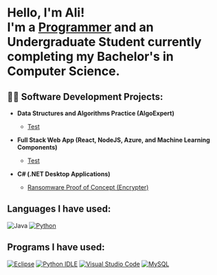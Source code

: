 <h1>Hello, I'm Ali! <br/>I'm a <a href="https://github.com/Ali-Ouakhchachi">Programmer</a> and an Undergraduate Student currently completing my Bachelor's in Computer Science. 

<h2>👨‍💻 Software Development Projects:</h2>

- <b>Data Structures and Algorithms Practice (AlgoExpert)</b>
  - [Test](https://github.com/joshmadakor1/Algorithms-Practice)
- <b>Full Stack Web App (React, NodeJS, Azure, and Machine Learning Components)</b>
  - [Test](https://github.com/joshmadakor1/4chan-Image-Analysis-Middleware-C964) 

- <b>C# (.NET Desktop Applications)</b>
  - [Ransomware Proof of Concept (Encrypter)](https://github.com/joshmadakor1/EncrypterPOC)

## Languages I have used:

![Java](https://img.shields.io/badge/java-%23ED8B00.svg?style=for-the-badge&logo=openjdk&logoColor=white)
[![Python](https://img.shields.io/badge/Python-3776AB?logo=python&logoColor=fff)](#)


## Programs I have used:
[![Eclipse](https://img.shields.io/badge/Eclipse-FE7A16.svg?logo=Eclipse&logoColor=white)](#)
[![Python IDLE](https://img.shields.io/badge/Python%20IDLE-3776AB?logo=python&logoColor=fff)](#)
[![Visual Studio Code](https://custom-icon-badges.demolab.com/badge/Visual%20Studio%20Code-0078d7.svg?logo=vsc&logoColor=white)](#)
[![MySQL](https://img.shields.io/badge/MySQL-4479A1?logo=mysql&logoColor=fff)](#)



